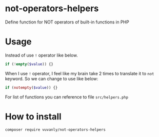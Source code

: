 # not-operators-helpers
Define function for NOT operators of built-in functions in PHP 

# Usage

Instead of use `!` operator like below.
```php
if (!empty($value)) {}
```
When I use `!` operator, I feel like my brain take 2 times to translate it to `not` keyword. So we can change to use like below:
```php
if (notempty($value)) {}
```

For list of functions you can reference to file `src/helpers.php`

# How to install
```
composer require vuvanly/not-operators-helpers
```
